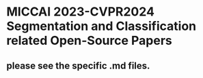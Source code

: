 # MICCAI 2023-CVPR2024 Segmentation and Classification related Open-Source Papers

## please see the specific .md files.